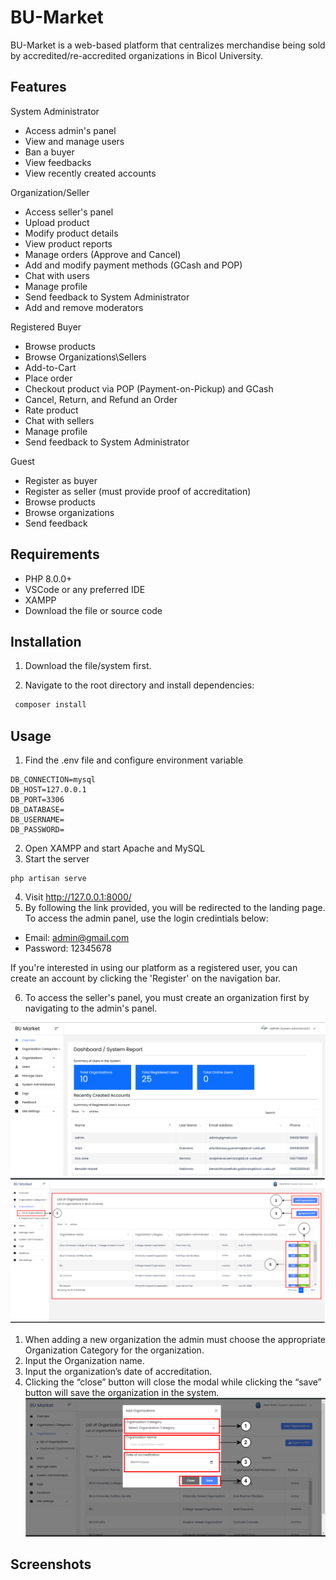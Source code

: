 
# BU-Market 

BU-Market is a web-based platform that centralizes merchandise being sold by accredited/re-accredited organizations in Bicol University. 
## Features

System Administrator
- Access admin's panel
- View and manage users
- Ban a buyer
- View feedbacks
- View recently created accounts


Organization/Seller
- Access seller's panel
- Upload product
- Modify product details
- View product reports
- Manage orders (Approve and Cancel)
- Add and modify payment methods (GCash and POP)
- Chat with users
- Manage profile
- Send feedback to System Administrator
- Add and remove moderators

Registered Buyer
- Browse products
- Browse Organizations\Sellers
- Add-to-Cart
- Place order
- Checkout product via POP (Payment-on-Pickup) and GCash
- Cancel, Return, and Refund an Order
- Rate product
- Chat with sellers
- Manage profile 
- Send feedback to System Administrator

Guest 
- Register as buyer
- Register as seller (must provide proof of accreditation)
- Browse products
- Browse organizations
- Send feedback

## Requirements
- PHP 8.0.0+
- VSCode or any preferred IDE
- XAMPP 
- Download the file or source code 
## Installation

1. Download the file/system first. 

2. Navigate to the root directory and install dependencies:
```bash
 composer install
```


    
## Usage
1. Find the .env file and configure environment variable
```
DB_CONNECTION=mysql
DB_HOST=127.0.0.1
DB_PORT=3306
DB_DATABASE=
DB_USERNAME=
DB_PASSWORD=
```
2. Open XAMPP and start Apache and MySQL
3. Start the server
```
php artisan serve
```
4. Visit http://127.0.0.1:8000/
5. By following the link provided, you will be redirected to the landing page. To access the admin panel, use the login credintials below:
- Email: admin@gmail.com
- Password: 12345678

If you're interested in using our platform as a registered user, you can create an account by clicking the 'Register' on the navigation bar. 

6. To access the seller's panel, you must create an organization first by navigating to the admin's panel. 

![Admin Panel](https://github.com/redroror/screenshots-bu-market/blob/7e90ae8486360872196dbd3464e8e71e53b43032/Admin%20Panel.png)
![Admin Panel](https://github.com/redroror/screenshots-bu-market/blob/ed4d45a4751cd22968d9e158a5be597c349d1de5/Add%20Org.png)
1. When adding a new organization the admin must choose the appropriate Organization Category for the organization.
2. Input the Organization name.
3. Input the organization’s date of accreditation.
4. Clicking the “close” button will close the modal while clicking the “save” button will save the organization in the system.
![Admin Panel](https://github.com/redroror/screenshots-bu-market/blob/4442f8a4453f3f02d6649618f0367777ef5b0e63/Add%20Org%202.png)
## Screenshots



